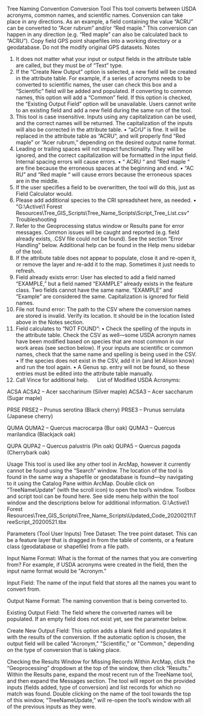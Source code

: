 Tree Naming Convention Conversion Tool
This tool converts between USDA acronyms, common names, and scientific names. Conversion can take place in any directions.
As an example, a field containing the value “ACRU” can be converted to “Acer rubrum” and/or “Red maple.” This conversion can happen in any direction (e.g. “Red maple” can also be calculated back to “ACRU”).
Copy field GPS point shapefiles into a working directory or a geodatabase. Do not the modify original GPS datasets.
Notes
1.	It does not matter what your input or output fields in the attribute table are called, but they must be of “Text” type.
2.	If the “Create New Output” option is selected, a new field will be created in the attribute table. For example, if a series of acronyms needs to be converted to scientific names, the user can check this box and a “Scientific” field will be added and populated. If converting to common names, this option will add a “Common” field. If this option is checked, the  “Existing Output Field” option will be unavailable. Users cannot write to an existing field and add a new field during the same run of the tool.
3.	This tool is case insensitive. Inputs using any capitalization can be used, and the correct names will be returned. The  capitalization of the inputs will also be corrected in the attribute table.
•	“aCrU” is fine. It will be replaced in the attribute table as “ACRU”, and will properly find “Red maple” or “Acer rubrum,” depending on the desired output name format.
4.	Leading or trailing spaces will not impact functionality. They will be ignored, and the correct capitalization will be formatted in the input field. Internal spacing errors will cause errors.
•	“  ACRU  “ and “Red maple   “ are fine because the erroneous spaces at the beginning and end.
•	“AC  RU” and “Red    maple   “ will cause errors because the erroneous spaces are in the middle.
5.	If the user specifies a field to be overwritten, the tool will do this, just as Field Calculator would.
6.	Please add additional species to the CRI spreadsheet here, as needed.
•	"G:\Active\1 Forest Resources\Tree_GIS_Scripts\Tree_Name_Scripts\Script_Tree_List.csv"
Troubleshooting
1.	Refer to the Geoprocessing status window or Results pane for error messages. Common issues will be caught and reported (e.g. field already exists, .CSV file could not be found). See the section “Error Handling” below. Additional help can be found in the Help menu sidebar of the tool.
2.	If the attribute table does not appear to populate, close it and re-open it, or remove the layer and re-add it to the map. Sometimes it just needs to refresh.
3.	Field already exists error: User has elected to add a field named “EXAMPLE,” but a field named “EXAMPLE” already exists in the feature class. Two fields cannot have the same name. “EXAMPLE” and “Example” are considered the same. Capitalization is ignored for field names.
4.	File not found error: The path to the CSV where the conversion names are stored is invalid. Verify its location. It should be in the location listed above in the Notes section.
5.	Field calculates to “NOT FOUND”:
•	Check the spelling of the inputs in the attribute table. Check the CSV as well—some USDA acronym names have been modified based on species that are most common in our work areas (see section below). If your inputs are scientific or common names, check that the same name and spelling is being used in the CSV.
•	If the species does not exist in the CSV, add it in (and let Alison know) and run the tool again.
•	A Genus sp. entry will not be found, so these entries must be edited into the attribute table manually.
6.	Call Vince for additional help.
 
List of Modified USDA Acronyms:

ACSA
ACSA2 – Acer saccharinum (Silver maple)
ACSA3 – Acer saccharum (Sugar maple)

PRSE
PRSE2 – Prunus serotina (Black cherry)
PRSE3 – Prunus serrulata (Japanese cherry)

QUMA
QUMA2 – Quercus macrocarpa (Bur oak)
QUMA3 – Quercus marilandica (Blackjack oak)

QUPA
QUPA2 – Quercus palustris (Pin oak)
QUPA5 – Quercus pagoda (Cherrybark oak)

Usage
This tool is used like any other tool in ArcMap, however it currently cannot be found using the “Search” window. The location of the tool is found in the same way a shapefile or geodatabase is found—by navigating to it using the Catalog Pane within ArcMap. Double click on “TreeNameUpdate” (with the scroll icon) to open the tool’s window.
Toolbox and script tool can be found here. See side menu help within the tool window and the descriptions below for additional information.
G:\Active\1 Forest Resources\Tree_GIS_Scripts\Tree_Name_Scripts\Updated_Code_20200211\TreeScript_20200521.tbx

Parameters (Tool User Inputs)
Tree Dataset:
The tree point dataset. This can be a feature layer that is dragged in from the table of contents, or a feature class (geodatabase or shapefile) from a file path.

Input Name Format:
What is the format of the names that you are converting from?
For example, if USDA acronyms were created in the field, then the input name format would be "Acronym."

Input Field:
The name of the input field that stores all the names you want to convert from.

Output Name Format:
The naming convention that is being converted to.

Existing Output Field:
The field where the converted names will be populated. If an empty field does not exist yet, see the parameter below.

Create New Output Field:
This option adds a blank field and populates it with the results of the conversion. If the automatic option is chosen, the output field will be called "Acronym," "Scientific," or "Common," depending on the type of conversion that is taking place.

Checking the Results Window for Missing Records
Within ArcMap, click the “Geoprocessing” dropdown at the top of the window, then click “Results.” Within the Results pane, expand the most recent run of the TreeName tool, and then expand the Messages section.
The tool will report on the provided inputs (fields added, type of conversion) and list records for which no match was found.
Double clicking on the name of the tool towards the top of this window, “TreeNameUpdate,” will re-open the tool’s window with all of the previous inputs as they were.
